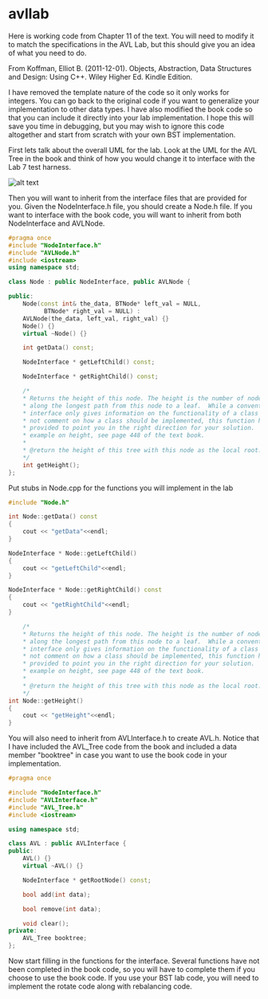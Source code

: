 # avllab
Here is working code from Chapter 11 of the text.  You will need to modify it to match the specifications in the AVL Lab, but this should give you an idea of what you need to do. 

From Koffman, Elliot B. (2011-12-01). Objects, Abstraction, Data Structures and Design: Using C++. Wiley Higher Ed. Kindle Edition.

I have removed the template nature of the code so it only works for integers.  You can go back to the original code if you want to generalize your implementation to other data types.  I have also modified the book code so that you can include it directly into your lab implementation.  I hope this will save you time in debugging, but you may wish to ignore this code altogether and start from scratch with your own BST implementation.

First lets talk about the overall UML for the lab.  Look at the UML for the AVL Tree in the book and think of how you would change it to interface with the Lab 7 test harness.

![alt text](https://mjcleme.github.io/avluml.png)

Then you will want to inherit from the interface files that are provided for you.  Given the NodeInterface.h file, you should create a Node.h file.  If you want to interface with the book code, you will want to inherit from both NodeInterface and AVLNode.
```c++
#pragma once
#include "NodeInterface.h"
#include "AVLNode.h"
#include <iostream>
using namespace std;

class Node : public NodeInterface, public AVLNode {

public:
	Node(const int& the_data, BTNode* left_val = NULL,
          BTNode* right_val = NULL) : 
    AVLNode(the_data, left_val, right_val) {}
	Node() {}
	virtual ~Node() {}

	int getData() const;

	NodeInterface * getLeftChild() const;

	NodeInterface * getRightChild() const;

	/*
	* Returns the height of this node. The height is the number of nodes
	* along the longest path from this node to a leaf.  While a conventional
	* interface only gives information on the functionality of a class and does
	* not comment on how a class should be implemented, this function has been
	* provided to point you in the right direction for your solution.  For an
	* example on height, see page 448 of the text book.
	*
	* @return the height of this tree with this node as the local root.
	*/
	int getHeight();
};
```
Put stubs in Node.cpp for the functions you will implement in the lab
```c++
#include "Node.h"

int Node::getData() const
{
    cout << "getData"<<endl;
}

NodeInterface * Node::getLeftChild()
{
    cout << "getLeftChild"<<endl;
}

NodeInterface * Node::getRightChild() const
{
    cout << "getRightChild"<<endl;
}

	/*
	* Returns the height of this node. The height is the number of nodes
	* along the longest path from this node to a leaf.  While a conventional
	* interface only gives information on the functionality of a class and does
	* not comment on how a class should be implemented, this function has been
	* provided to point you in the right direction for your solution.  For an
	* example on height, see page 448 of the text book.
	*
	* @return the height of this tree with this node as the local root.
	*/
int Node::getHeight()
{
    cout << "getHeight"<<endl;
}
```
You will also need to inherit from AVLInterface.h to create AVL.h.  Notice that I have included the AVL_Tree code from the book and included a data member "booktree" in case you want to use the book code in your implementation.
```c++
#pragma once

#include "NodeInterface.h"
#include "AVLInterface.h"
#include "AVL_Tree.h"
#include <iostream>

using namespace std;

class AVL : public AVLInterface {
public:
	AVL() {}
	virtual ~AVL() {}

	NodeInterface * getRootNode() const;

	bool add(int data);

	bool remove(int data);

	void clear();
private:
    AVL_Tree booktree;
};
```
Now start filling in the functions for the interface.  Several functions have not been completed in the book code, so you will have to complete them if you choose to use the book code.  If you use your BST lab code, you will need to implement the rotate code along with rebalancing code.
